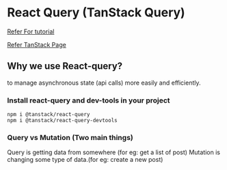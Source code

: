 # React Query (TanStack Query)

[Refer For tutorial](https://www.youtube.com/watch?v=r8Dg0KVnfMA)

[Refer TanStack Page](https://tanstack.com/query/v3/docs/react/overview)

## Why we use React-query?

to manage asynchronous state (api calls) more easily and efficiently.

### Install react-query and dev-tools in your project

```
npm i @tanstack/react-query
npm i @tanstack/react-query-devtools
```

### Query vs Mutation (Two main things)

Query is getting data from somewhere (for eg: get a list of post)
Mutation is changing some type of data.(for eg: create a new post)
